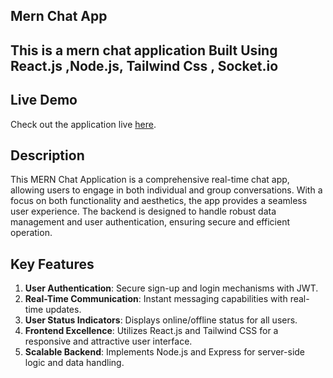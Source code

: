## Mern Chat App
## This is a mern chat application Built Using React.js ,Node.js, Tailwind Css , Socket.io   

## Live Demo

Check out the application live [here](https://mernchat-prod.onrender.com).

## Description

This MERN Chat Application is a comprehensive real-time chat app, allowing users to engage in both individual and group conversations. With a focus on both functionality and aesthetics, the app provides a seamless user experience. The backend is designed to handle robust data management and user authentication, ensuring secure and efficient operation.

## Key Features

1. **User Authentication**: Secure sign-up and login mechanisms with JWT.
2. **Real-Time Communication**: Instant messaging capabilities with real-time updates.
3. **User Status Indicators**: Displays online/offline status for all users.
4. **Frontend Excellence**: Utilizes React.js and Tailwind CSS for a responsive and attractive user interface.
5. **Scalable Backend**: Implements Node.js and Express for server-side logic and data handling.
